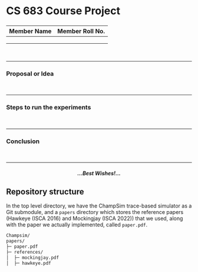 # CS 683 Course Project

### <Project-Title>

### <Team-Name>

| **Member Name** | **Member Roll No.** |
| :-------------: | :-----------------: |
|                 |                     |
|                 |                     |
|                 |                     |

<br/>

---

### Proposal or Idea



<br/>

---

### Steps to run the experiments



<br/>

---

### Conclusion



<br/>

---

<center><em><h4>...Best Wishes!...</h4></em></center>

## Repository structure

In the top level directory, we have the ChampSim trace-based simulator as a Git submodule, and a `papers` directory which stores the reference papers (Hawkeye (ISCA 2016) and Mockingjay (ISCA 2022)) that we used, along with the paper we actually implemented, called `paper.pdf`.

```html
Champsim/
papers/
├─ paper.pdf
├─ references/
│  ├─ mockingjay.pdf
│  ├─ hawkeye.pdf
```
